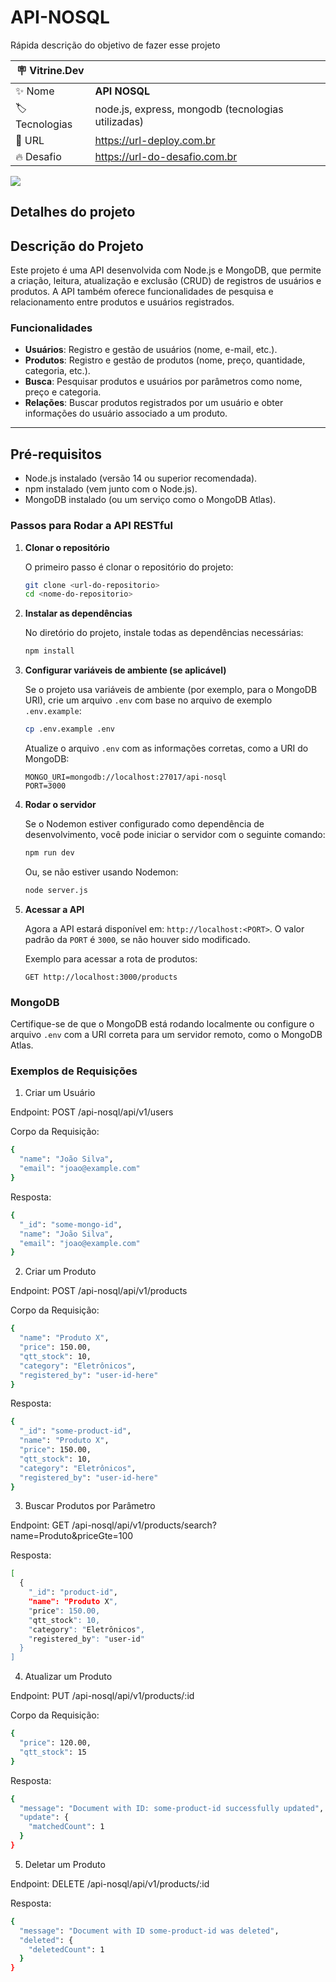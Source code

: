# API-NOSQL

Rápida descrição do objetivo de fazer esse projeto

| :placard: Vitrine.Dev |     |
| -------------  | --- |
| :sparkles: Nome        | **API NOSQL**
| :label: Tecnologias | node.js, express, mongodb (tecnologias utilizadas)
| :rocket: URL         | https://url-deploy.com.br
| :fire: Desafio     | https://url-do-desafio.com.br

<!-- Inserir imagem com a #vitrinedev ao final do link -->
![](https://lh3.googleusercontent.com/pw/AP1GczNnh9ZXvjrgA9uXm0bfVfeP4OklvoM5VrQswMJC-pmmEmCQoX1GLyCqZL7ulsR9qHa-C-qvVc4qSbqvSJqTNpsUg6i_ZsNV9Uht4YCTJMzf4sf9wHAuZJkx6FrOw-rxUxHfirpi6QlE9Fxt7cQFE0uHlQ=w1093-h615-s-no-gm?authuser=1#vitrinedev)

## Detalhes do projeto

## Descrição do Projeto

Este projeto é uma API desenvolvida com Node.js e MongoDB, que permite a criação, leitura, atualização e exclusão (CRUD) de registros de usuários e produtos. A API também oferece funcionalidades de pesquisa e relacionamento entre produtos e usuários registrados.

### Funcionalidades
- **Usuários**: Registro e gestão de usuários (nome, e-mail, etc.).
- **Produtos**: Registro e gestão de produtos (nome, preço, quantidade, categoria, etc.).
- **Busca**: Pesquisar produtos e usuários por parâmetros como nome, preço e categoria.
- **Relações**: Buscar produtos registrados por um usuário e obter informações do usuário associado a um produto.

---


## Pré-requisitos
- Node.js instalado (versão 14 ou superior recomendada).
- npm instalado (vem junto com o Node.js).
- MongoDB instalado (ou um serviço como o MongoDB Atlas).

### Passos para Rodar a API RESTful

1. **Clonar o repositório**

   O primeiro passo é clonar o repositório do projeto:

   ```bash
   git clone <url-do-repositorio>
   cd <nome-do-repositorio>
   ```

2. **Instalar as dependências**

   No diretório do projeto, instale todas as dependências necessárias:

   ```bash
   npm install
   ```

3. **Configurar variáveis de ambiente (se aplicável)**

   Se o projeto usa variáveis de ambiente (por exemplo, para o MongoDB URI), crie um arquivo `.env` com base no arquivo de exemplo `.env.example`:

   ```bash
   cp .env.example .env
   ```

   Atualize o arquivo `.env` com as informações corretas, como a URI do MongoDB:

   ```
   MONGO_URI=mongodb://localhost:27017/api-nosql
   PORT=3000
   ```

4. **Rodar o servidor**

   Se o Nodemon estiver configurado como dependência de desenvolvimento, você pode iniciar o servidor com o seguinte comando:

   ```bash
   npm run dev
   ```

   Ou, se não estiver usando Nodemon:

   ```bash
   node server.js
   ```

5. **Acessar a API**

   Agora a API estará disponível em: `http://localhost:<PORT>`. O valor padrão da `PORT` é `3000`, se não houver sido modificado.

   Exemplo para acessar a rota de produtos:

   ```
   GET http://localhost:3000/products
   ```

### MongoDB

Certifique-se de que o MongoDB está rodando localmente ou configure o arquivo `.env` com a URI correta para um servidor remoto, como o MongoDB Atlas.


### Exemplos de Requisições

1. Criar um Usuário

Endpoint: POST /api-nosql/api/v1/users

Corpo da Requisição:
```bash
{
  "name": "João Silva",
  "email": "joao@example.com"
}
```
Resposta:
```bash
{
  "_id": "some-mongo-id",
  "name": "João Silva",
  "email": "joao@example.com"
}
```
2. Criar um Produto

Endpoint: POST /api-nosql/api/v1/products

Corpo da Requisição:
```bash
{
  "name": "Produto X",
  "price": 150.00,
  "qtt_stock": 10,
  "category": "Eletrônicos",
  "registered_by": "user-id-here"
}
```
Resposta:
```bash
{
  "_id": "some-product-id",
  "name": "Produto X",
  "price": 150.00,
  "qtt_stock": 10,
  "category": "Eletrônicos",
  "registered_by": "user-id-here"
}
```
3. Buscar Produtos por Parâmetro

Endpoint: GET /api-nosql/api/v1/products/search?name=Produto&priceGte=100

Resposta:
```bash
[
  {
    "_id": "product-id",
    "name": "Produto X",
    "price": 150.00,
    "qtt_stock": 10,
    "category": "Eletrônicos",
    "registered_by": "user-id"
  }
]
```
4. Atualizar um Produto

Endpoint: PUT /api-nosql/api/v1/products/:id

Corpo da Requisição:
```bash
{
  "price": 120.00,
  "qtt_stock": 15
}
```
Resposta:
```bash
{
  "message": "Document with ID: some-product-id successfully updated",
  "update": {
    "matchedCount": 1
  }
}
```
5. Deletar um Produto

Endpoint: DELETE /api-nosql/api/v1/products/:id

Resposta:
```bash
{
  "message": "Document with ID some-product-id was deleted",
  "deleted": {
    "deletedCount": 1
  }
}
```

